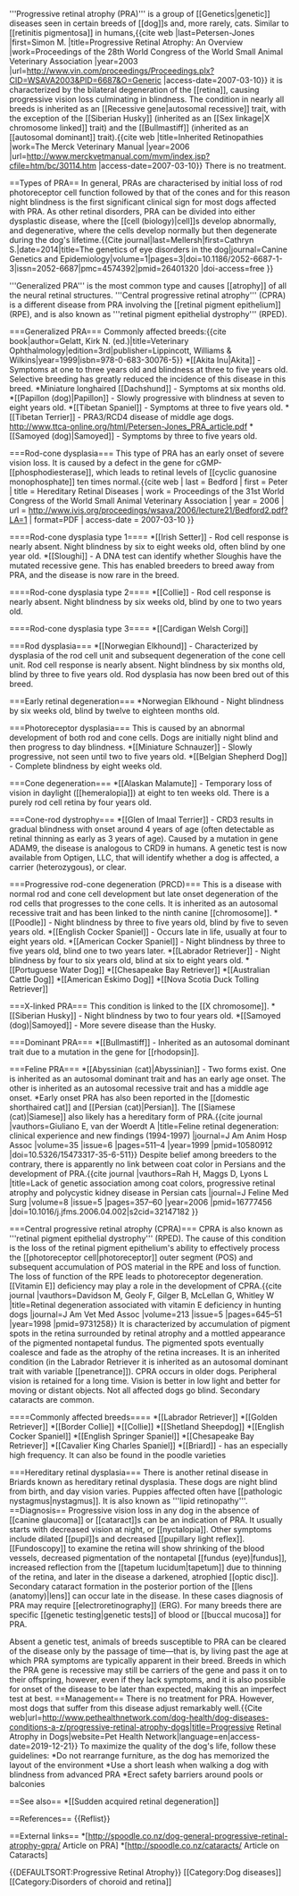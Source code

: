 '''Progressive retinal atrophy (PRA)''' is a group of [[Genetics|genetic]] diseases seen in certain breeds of [[dog]]s and, more rarely, cats.  Similar to [[retinitis pigmentosa]] in humans,<ref name="Petersen">{{cite web |last=Petersen-Jones |first=Simon M. |title=Progressive Retinal Atrophy: An Overview |work=Proceedings of the 28th World Congress of the World Small Animal Veterinary Association |year=2003 |url=http://www.vin.com/proceedings/Proceedings.plx?CID=WSAVA2003&PID=6687&O=Generic |access-date=2007-03-10}}</ref> it is characterized by the bilateral degeneration of the [[retina]], causing progressive vision loss culminating in blindness.  The condition in nearly all breeds is inherited as an [[Recessive gene|autosomal recessive]] trait, with the exception of the [[Siberian Husky]] (inherited as an [[Sex linkage|X chromosome linked]] trait) and the [[Bullmastiff]] (inherited as an [[autosomal dominant]] trait).<ref name="Merck">{{cite web |title=Inherited Retinopathies |work=The Merck Veterinary Manual |year=2006 |url=http://www.merckvetmanual.com/mvm/index.jsp?cfile=htm/bc/30114.htm |access-date=2007-03-10}}</ref>  There is no treatment.

==Types of PRA==
In general, PRAs are characterised by initial loss of rod photoreceptor cell function followed by that of the cones and for this reason night blindness is the first significant clinical sign for most dogs affected with PRA. As other retinal disorders, PRA can be divided into either dysplastic disease, where the [[cell (biology)|cell]]s develop abnormally, and degenerative, where the cells develop normally but then degenerate during the dog's lifetime.<ref>{{Cite journal|last=Mellersh|first=Cathryn S.|date=2014|title=The genetics of eye disorders in the dog|journal=Canine Genetics and Epidemiology|volume=1|pages=3|doi=10.1186/2052-6687-1-3|issn=2052-6687|pmc=4574392|pmid=26401320 |doi-access=free }}</ref>

'''Generalized PRA''' is the most common type and causes [[atrophy]] of all the neural retinal structures.  '''Central progressive retinal atrophy''' (CPRA) is a different disease from PRA involving the [[retinal pigment epithelium]] (RPE), and is also known as '''retinal pigment epithelial dystrophy''' (RPED).

===Generalized PRA===
Commonly affected breeds:<ref name=Gelatt_1999>{{cite book|author=Gelatt, Kirk N. (ed.)|title=Veterinary Ophthalmology|edition=3rd|publisher=Lippincott, Williams & Wilkins|year=1999|isbn=978-0-683-30076-5}}</ref>
*[[Akita Inu|Akita]] - Symptoms at one to three years old and blindness at three to five years old.  Selective  breeding has greatly reduced the incidence of this disease in this breed.
*Miniature longhaired [[Dachshund]] - Symptoms at six months old.
*[[Papillon (dog)|Papillon]] - Slowly progressive with blindness at seven to eight years old.
*[[Tibetan Spaniel]] - Symptoms at three to five years old.
*[[Tibetan Terrier]] - PRA3/RCD4 disease of middle age dogs.  http://www.ttca-online.org/html/Petersen-Jones_PRA_article.pdf
*[[Samoyed (dog)|Samoyed]] - Symptoms by three to five years old.

===Rod-cone dysplasia===
This type of PRA has an early onset of severe vision loss.  It is caused by a defect in the gene for cGMP-[[phosphodiesterase]], which leads to retinal levels of [[cyclic guanosine monophosphate]] ten times normal.<ref name=Bedford>{{cite web | last = Bedford | first = Peter | title = Hereditary Retinal Diseases | work = Proceedings of the 31st World Congress of the World Small Animal Veterinary Association | year = 2006 | url = http://www.ivis.org/proceedings/wsava/2006/lecture21/Bedford2.pdf?LA=1 | format=PDF | access-date = 2007-03-10 }}</ref>

====Rod-cone dysplasia type 1====
*[[Irish Setter]] - Rod cell response is nearly absent.  Night blindness by six to eight weeks old, often blind by one year old.<ref name=Gelatt_1999/>
*[[Sloughi]]<ref name=Petersen/> - A DNA test can identify whether Sloughis have the mutated recessive gene. This has enabled breeders to breed away from PRA, and the disease is now rare in the breed.

====Rod-cone dysplasia type 2====
*[[Collie]] - Rod cell response is nearly absent.  Night blindness by six weeks old, blind by one to two years old.<ref name=Gelatt_1999/>

====Rod-cone dysplasia type 3====
*[[Cardigan Welsh Corgi]]<ref name=Petersen/>

===Rod dysplasia===
*[[Norwegian Elkhound]] - Characterized by dysplasia of the rod cell unit and subsequent degeneration of the cone cell unit.  Rod cell response is nearly absent.  Night blindness by six months old, blind by three to five years old.  Rod dysplasia has now been bred out of this breed.<ref name=Gelatt_1999/>

===Early retinal degeneration===
*Norwegian Elkhound - Night blindness by six weeks old, blind by twelve to eighteen months old.<ref name=Gelatt_1999/>

===Photoreceptor dysplasia===
This is caused by an abnormal development of both rod and cone cells.  Dogs are initially night blind and then progress to day blindness.
*[[Miniature Schnauzer]] - Slowly progressive, not seen until two to five years old.
*[[Belgian Shepherd Dog]] - Complete blindness by eight weeks old.<ref name=Gelatt_1999/>

===Cone degeneration===
*[[Alaskan Malamute]] - Temporary loss of vision in daylight ([[hemeralopia]]) at eight to ten weeks old.  There is a purely rod cell retina by four years old.<ref name=Gelatt_1999/>

===Cone-rod dystrophy===
*[[Glen of Imaal Terrier]] - CRD3 results in gradual blindness with onset around 4 years of age (often detectable as retinal thinning as early as 3 years of age). Caused by a mutation in gene ADAM9, the disease is analogous to CRD9 in humans. A genetic test is now available from Optigen, LLC, that will identify whether a dog is affected, a carrier (heterozygous), or clear.

===Progressive rod-cone degeneration (PRCD)===
This is a disease with normal rod and cone cell development but late onset degeneration of the rod cells that progresses to the cone cells.  It is inherited as an autosomal recessive trait and has been linked to the ninth canine [[chromosome]].<ref name=Petersen/>
*[[Poodle]] - Night blindness by three to five years old, blind by five to seven years old.
*[[English Cocker Spaniel]] - Occurs late in life, usually at four to eight years old.
*[[American Cocker Spaniel]] - Night blindness by three to five years old, blind one to two years later.
*[[Labrador Retriever]] - Night blindness by four to six years old, blind at six to eight years old.
*[[Portuguese Water Dog]]<ref name=Gelatt_1999/>
*[[Chesapeake Bay Retriever]]
*[[Australian Cattle Dog]]
*[[American Eskimo Dog]]
*[[Nova Scotia Duck Tolling Retriever]]<ref name=Petersen/>

===X-linked PRA===
This condition is linked to the [[X chromosome]].
*[[Siberian Husky]] - Night blindness by two to four years old.<ref name=Gelatt_1999/>
*[[Samoyed (dog)|Samoyed]] - More severe disease than the Husky.<ref name=Petersen/>

===Dominant PRA===
*[[Bullmastiff]] - Inherited as an autosomal dominant trait due to a mutation in the gene for [[rhodopsin]].<ref name=Petersen/>

===Feline PRA===
*[[Abyssinian (cat)|Abyssinian]] - Two forms exist.  One is inherited as an autosomal dominant trait and has an early age onset.  The other is inherited as an autosomal recessive trait and has a middle age onset.<ref name=Petersen/>
*Early onset PRA has also been reported in the [[domestic shorthaired cat]] and [[Persian (cat)|Persian]].  The [[Siamese (cat)|Siamese]] also likely has a hereditary form of PRA.<ref>{{cite journal |vauthors=Giuliano E, van der Woerdt A |title=Feline retinal degeneration: clinical experience and new findings (1994-1997) |journal=J Am Anim Hosp Assoc |volume=35 |issue=6 |pages=511–4 |year=1999 |pmid=10580912 |doi=10.5326/15473317-35-6-511}}</ref>  Despite belief among breeders to the contrary, there is apparently no link between coat color in Persians and the development of PRA.<ref>{{cite journal |vauthors=Rah H, Maggs D, Lyons L |title=Lack of genetic association among coat colors, progressive retinal atrophy and polycystic kidney disease in Persian cats |journal=J Feline Med Surg |volume=8 |issue=5 |pages=357–60 |year=2006 |pmid=16777456 |doi=10.1016/j.jfms.2006.04.002|s2cid=32147182 }}</ref>

===Central progressive retinal atrophy (CPRA)===
CPRA is also known as '''retinal pigment epithelial dystrophy''' (RPED).  The cause of this condition is the loss of the retinal pigment epithelium's ability to effectively process the [[photoreceptor cell|photoreceptor]] outer segment (POS) and subsequent accumulation of POS material in the RPE and loss of function.  The loss of function of the RPE leads to photoreceptor degeneration.<ref name=Bedford/>  [[Vitamin E]] deficiency may play a role in the development of CPRA.<ref>{{cite journal |vauthors=Davidson M, Geoly F, Gilger B, McLellan G, Whitley W |title=Retinal degeneration associated with vitamin E deficiency in hunting dogs |journal=J Am Vet Med Assoc |volume=213 |issue=5 |pages=645–51 |year=1998 |pmid=9731258}}</ref>  It is characterized by accumulation of pigment spots in the retina surrounded by retinal atrophy and a mottled appearance of the pigmented nontapetal fundus.  The pigmented spots eventually coalesce and fade as the atrophy of the retina increases.  It is an inherited condition (in the Labrador Retriever it is inherited as an autosomal dominant trait with variable [[penetrance]]).<ref name=Merck/>  CPRA occurs in older dogs.  Peripheral vision is retained for a long time.  Vision is better in low light and better for moving or distant objects.  Not all affected dogs go blind.  Secondary cataracts are common.

====Commonly affected breeds====
*[[Labrador Retriever]]
*[[Golden Retriever]]
*[[Border Collie]]
*[[Collie]]
*[[Shetland Sheepdog]]
*[[English Cocker Spaniel]]
*[[English Springer Spaniel]]
*[[Chesapeake Bay Retriever]]
*[[Cavalier King Charles Spaniel]]
*[[Briard]] - has an especially high frequency.<ref name=Gelatt_1999/>
It can also be found in the poodle varieties

===Hereditary retinal dysplasia===
There is another retinal disease in Briards known as hereditary retinal dysplasia.  These dogs are night blind from birth, and day vision varies.  Puppies affected often have [[pathologic nystagmus|nystagmus]].  It is also known as '''lipid retinopathy'''.<ref name=Gelatt_1999/>
==Diagnosis==
Progressive vision loss in any dog in the absence of [[canine glaucoma]] or [[cataract]]s can be an indication of PRA.  It usually starts with decreased vision at night, or [[nyctalopia]].  Other symptoms include dilated [[pupil]]s and decreased [[pupillary light reflex]].  [[Fundoscopy]] to examine the retina will show shrinking of the blood vessels, decreased pigmentation of the nontapetal [[fundus (eye)|fundus]], increased reflection from the [[tapetum lucidum|tapetum]] due to thinning of the retina, and later in the disease a darkened, atrophied [[optic disc]].  Secondary cataract formation in the posterior portion of the [[lens (anatomy)|lens]] can occur late in the disease.  In these cases diagnosis of PRA may require [[electroretinography]] (ERG).  For many breeds there are specific [[genetic testing|genetic tests]] of blood or [[buccal mucosa]] for PRA.<ref name=Merck/>

Absent a genetic test, animals of breeds susceptible to PRA can be cleared of the disease only by the passage of time—that is, by living past the age at which PRA symptoms are typically apparent in their breed. Breeds in which the PRA gene is recessive may still be carriers of the gene and pass it on to their offspring, however, even if they lack symptoms, and it is also possible for onset of the disease to be later than expected, making this an imperfect test at best.
==Management==
There is no treatment for PRA.  However, most dogs that suffer from this disease adjust remarkably well.<ref name=":0">{{Cite web|url=http://www.pethealthnetwork.com/dog-health/dog-diseases-conditions-a-z/progressive-retinal-atrophy-dogs|title=Progressive Retinal Atrophy in Dogs|website=Pet Health Network|language=en|access-date=2019-12-21}}</ref> To maximize the quality of the dog's life,  follow these guidelines:
*Do not rearrange furniture, as the dog has memorized the layout of the environment
*Use a short leash when walking a dog with blindness from advanced PRA
*Erect safety barriers around pools or balconies<ref name=":0" />

==See also==
*[[Sudden acquired retinal degeneration]]

==References==
{{Reflist}}

==External links==
*[http://spoodle.co.nz/dog-general-progressive-retinal-atrophy-gpra/ Article on PRA]
*[http://spoodle.co.nz/cataracts/ Article on Cataracts]

{{DEFAULTSORT:Progressive Retinal Atrophy}}
[[Category:Dog diseases]]
[[Category:Disorders of choroid and retina]]